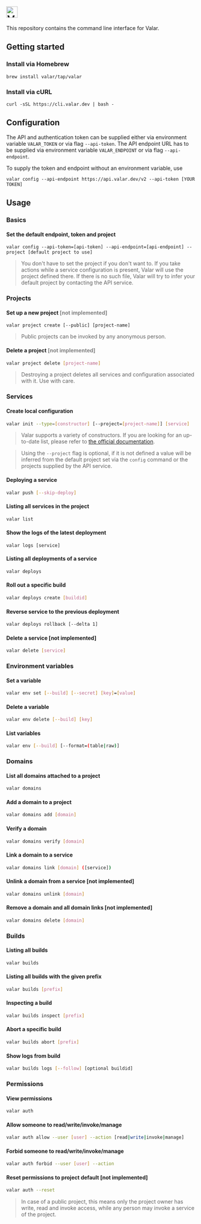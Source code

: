 # <img alt="Valar CLI" src="https://user-images.githubusercontent.com/3391295/80893874-701c1500-8cd6-11ea-8805-e9bcb5196b0a.png" height="30">

This repository contains the command line interface for Valar.

## Getting started

### Install via Homebrew
```
brew install valar/tap/valar
```

### Install via cURL
```
curl -sSL https://cli.valar.dev | bash -
```

## Configuration

The API and authentication token can be supplied either via environment variable `VALAR_TOKEN` or via flag `--api-token`. The API endpoint URL has to be supplied via environment variable `VALAR_ENDPOINT` or via flag `--api-endpoint`.

To supply the token and endpoint without an environment variable, use
```
valar config --api-endpoint https://api.valar.dev/v2 --api-token [YOUR TOKEN]
```

## Usage

### Basics

#### Set the default endpoint, token and project
```
valar config --api-token=[api-token] --api-endpoint=[api-endpoint] --project [default project to use]
```
> You don't have to set the project if you don't want to. If you take actions while a service configuration is present, Valar will use the project defined there. If there is no such file, Valar will try to infer your default project by contacting the API service.

### Projects

#### Set up a new project <span style="color: grey">[not implemented]</span>
```
valar project create [--public] [project-name]
```
> Public projects can be invoked by any anonymous person.
#### Delete a project <span style="color: grey">[not implemented]</span>
```bash
valar project delete [project-name]
```
> Destroying a project deletes all services and configuration associated with it. Use with care.
### Services
#### Create local configuration
```bash
valar init --type=[constructor] [--project=[project-name]] [service]
```
> Valar supports a variety of constructors. If you are looking for an up-to-date list, please refer to [the official documentation](https://docs.valar.dev).

> Using the `--project` flag is optional, if it is not defined a value will be inferred from the default project set via the `config` command or the projects supplied by the API service.

#### Deploying a service
```bash
valar push [--skip-deploy]
```
#### Listing all services in the project
```bash
valar list
```
#### Show the logs of the latest deployment
```
valar logs [service]
```
#### Listing all deployments of a service 
```bash
valar deploys
```

#### Roll out a specific build
```bash
valar deploys create [buildid]
```

#### Reverse service to the previous deployment
```bash
valar deploys rollback [--delta 1]
```

#### Delete a service [not implemented]
```bash
valar delete [service]
```

### Environment variables

#### Set a variable
```bash
valar env set [--build] [--secret] [key]=[value]
```

#### Delete a variable
```bash
valar env delete [--build] [key]
```

#### List variables
```bash
valar env [--build] [--format=(table|raw)]
```

### Domains

#### List all domains attached to a project
```bash
valar domains
```

#### Add a domain to a project
```bash
valar domains add [domain]
```

#### Verify a domain
```bash
valar domains verify [domain]
```


#### Link a domain to a service
```bash
valar domains link [domain] ([service])
```

#### Unlink a domain from a service [not implemented]
```bash
valar domains unlink [domain]
```

#### Remove a domain and all domain links [not implemented]
```bash
valar domains delete [domain]
```

### Builds

#### Listing all builds
```bash
valar builds
```
#### Listing all builds with the given prefix
```bash
valar builds [prefix]
```
#### Inspecting a build
```bash
valar builds inspect [prefix]
```
#### Abort a specific build
```bash
valar builds abort [prefix]
```
#### Show logs from build 
```bash
valar builds logs [--follow] [optional buildid]
```
### Permissions
#### View permissions 
```bash
valar auth
```
#### Allow someone to read/write/invoke/manage
```bash
valar auth allow --user [user] --action [read|write|invoke|manage]
```
#### Forbid someone to read/write/invoke/manage
```bash
valar auth forbid --user [user] --action
```
#### Reset permissions to project default [not implemented]
```bash
valar auth --reset
```

> In case of a public project, this means only the project owner has write, read and invoke access, while any person may invoke a service of the project.

